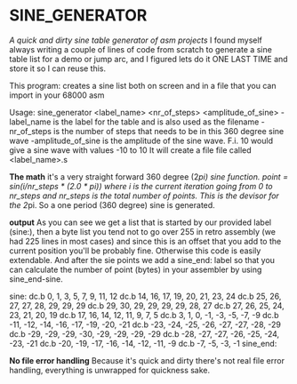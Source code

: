 # SINE_GENERATOR

*A quick and dirty sine table generator of asm projects*
I found myself always writing a couple of lines of code from scratch to generate a sine table list for a demo or jump arc, and I figured lets do it ONE LAST TIME and store it so I can reuse this.

This program: creates a sine list both on screen and in a file that you can import in your 68000 asm

Usage: sine_generator <label_name> <nr_of_steps> <amplitude_of_sine>
-label_name is the label for the table and is also used as the filename
-nr_of_steps is the number of steps that needs to be in this 360 degree sine wave
-amplitude_of_sine is the amplitude of the sine wave. F.i. 10 would give a sine wave with values -10 to 10
It will create a file file called <label_name>.s

**The math**
it's a very straight forward 360 degree (2*pi) sine function.
point = sin(i/nr_steps * (2.0 * pi)) where i is the current iteration going from 0 to nr_steps and nr_steps is the total number of points. This is the devisor for the 2*pi.
So a one period (360 degree) sine is generated.

**output**
As you can see we get a list that is started by our provided label (sine:), then a byte list you tend not to go over 255 in retro assembly (we had 225 lines in most cases) and since this is an offset that you add to the current position you'll be probably fine. Otherwise this code is easily extendable.
And after the sie points we add a sine_end: label so that you can calculate the number of point (bytes) in your assembler by using sine_end-sine.

sine:
    dc.b 0, 1, 3, 5, 7, 9, 11, 12
    dc.b 14, 16, 17, 19, 20, 21, 23, 24
    dc.b 25, 26, 27, 27, 28, 29, 29, 29
    dc.b 29, 30, 29, 29, 29, 29, 28, 27
    dc.b 27, 26, 25, 24, 23, 21, 20, 19
    dc.b 17, 16, 14, 12, 11, 9, 7, 5
    dc.b 3, 1, 0, -1, -3, -5, -7, -9
    dc.b -11, -12, -14, -16, -17, -19, -20, -21
    dc.b -23, -24, -25, -26, -27, -27, -28, -29
    dc.b -29, -29, -29, -30, -29, -29, -29, -29
    dc.b -28, -27, -27, -26, -25, -24, -23, -21
    dc.b -20, -19, -17, -16, -14, -12, -11, -9
    dc.b -7, -5, -3, -1
sine_end:

**No file error handling**
Because it's quick and dirty there's not real file error handling, everything is unwrapped for quickness sake.